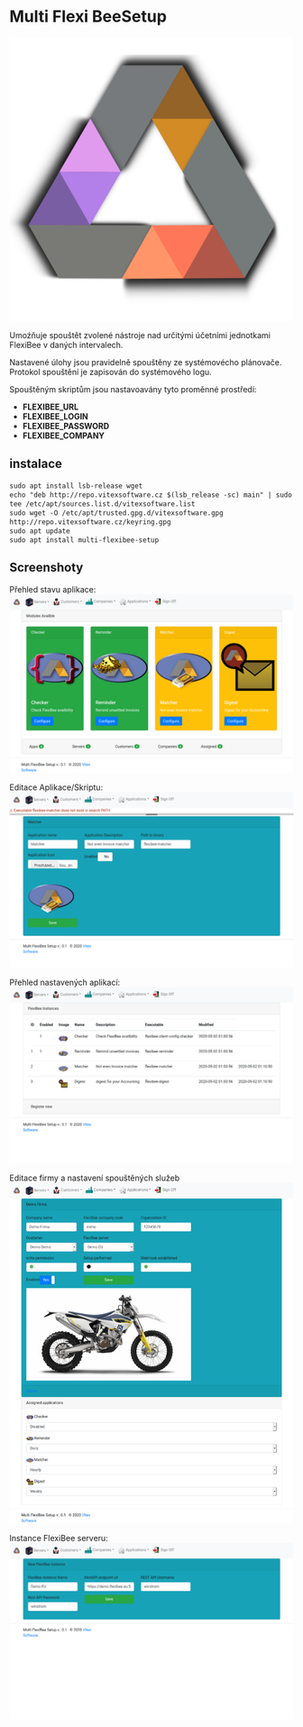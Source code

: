 Multi Flexi BeeSetup
====================

![MFB](src/images/project-logo.svg?raw=true)

Umoźňuje spouštět zvolené nástroje nad určitými účetními jednotkami FlexiBee v daných intervalech. 

Nastavené úlohy jsou pravidelně spouštěny ze systémovécho plánovače.
Protokol spouštění je zapisován do systémového logu.

Spouštěným skriptům jsou nastavoavány tyto proměnné prostředí:

 * **FLEXIBEE_URL**
 * **FLEXIBEE_LOGIN** 
 * **FLEXIBEE_PASSWORD**
 * **FLEXIBEE_COMPANY**



instalace
---------

```shell
sudo apt install lsb-release wget
echo "deb http://repo.vitexsoftware.cz $(lsb_release -sc) main" | sudo tee /etc/apt/sources.list.d/vitexsoftware.list
sudo wget -O /etc/apt/trusted.gpg.d/vitexsoftware.gpg http://repo.vitexsoftware.cz/keyring.gpg
sudo apt update
sudo apt install multi-flexibee-setup 
```

Screenshoty
-----------

Přehled stavu aplikace:  
![MFB](doc/MultiFlexiBeeSetup.png?raw=true)

Editace Aplikace/Skriptu:
![MFB](doc/Application.png?raw=true)  

Přehled nastavených aplikací:
![MFB](doc/Applications.png?raw=true)  

Editace firmy a nastavení spouštěných služeb
![MFB](doc/Company.png?raw=true)  

Instance FlexiBee serveru:
![MFB](doc/instance.png?raw=true)

